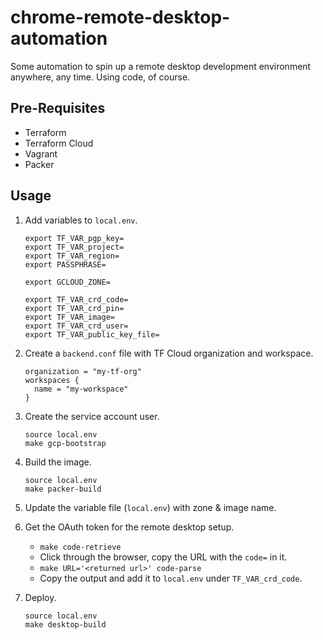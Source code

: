 # chrome-remote-desktop-automation

Some automation to spin up a remote desktop development environment
anywhere, any time. Using code, of course.

## Pre-Requisites

- Terraform
- Terraform Cloud
- Vagrant
- Packer

## Usage

1. Add variables to `local.env`.
   ```
   export TF_VAR_pgp_key=
   export TF_VAR_project=
   export TF_VAR_region=
   export PASSPHRASE=
   
   export GCLOUD_ZONE=

   export TF_VAR_crd_code=
   export TF_VAR_crd_pin=
   export TF_VAR_image=
   export TF_VAR_crd_user=
   export TF_VAR_public_key_file=
   ```

1. Create a `backend.conf` file with TF Cloud
   organization and workspace.
   ```
   organization = "my-tf-org"
   workspaces {
     name = "my-workspace"
   }
   ```

1. Create the service account user.
   ```shell
   source local.env
   make gcp-bootstrap
   ```

1. Build the image.
   ```shell
   source local.env
   make packer-build
   ```

1. Update the variable file (`local.env`) with zone & image name.

1. Get the OAuth token for the remote desktop setup.
   - `make code-retrieve`
   - Click through the browser, copy the URL with the `code=` in it.
   - `make URL='<returned url>' code-parse`
   - Copy the output and add it to `local.env` under `TF_VAR_crd_code`.

1. Deploy.
   ```shell
   source local.env
   make desktop-build
   ```